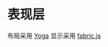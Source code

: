 # 表现层

布局采用 [Yoga](https://www.yogalayout.dev/docs/advanced/containing-block)
显示采用 [fabric.js](http://fabricjs.com/)
